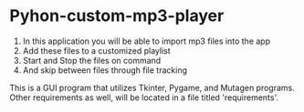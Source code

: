 # Pyhon-custom-mp3-player

1. In this application you will be able to import mp3 files into the app
2. Add these files to a customized playlist
3. Start and Stop the files on command
4. And skip between files through file tracking

This is a GUI program that utilizes Tkinter, Pygame, and Mutagen programs.
Other requirements as well, will be located in a file titled 'requirements'.
